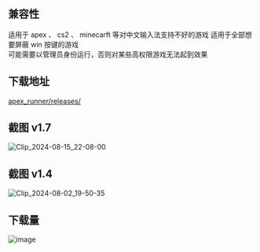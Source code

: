 ## 兼容性
适用于 apex 、 cs2 、 minecarft  等对中文输入法支持不好的游戏
适用于全部想要屏蔽 win 按键的游戏  
可能需要以管理员身份运行，否则对某些高权限游戏无法起到效果  

## 下载地址 
[apex_runner/releases/ ](https://github.com/cornradio/apex_runner/releases)

## 截图 v1.7
![Clip_2024-08-15_22-08-00](https://github.com/user-attachments/assets/4508bed0-9c6d-4975-925b-7bc0818596c3)



## 截图 v1.4
![Clip_2024-08-02_19-50-35](https://github.com/user-attachments/assets/145e8ed4-b8bd-49bb-97fe-22477dc9adc2)

## 下载量
![image](https://github.com/user-attachments/assets/b9a2ada8-2b49-4ec2-a5de-7c6f90f1ca24)

